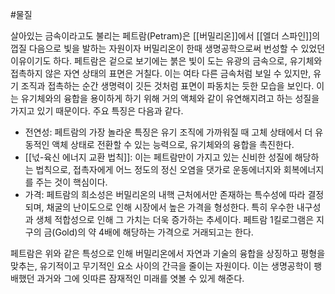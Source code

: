 #물질

살아있는 금속이라고도 불리는 페트람(Petram)은 [[버밀리온]]에서 [[엘더 스파인]]의 껍질 다음으로 빛을 발하는 자원이자 버밀리온이 한때 생명공학으로써 번성할 수 있었던 이유이기도 하다. 페트람은 겉으로 보기에는 붉은 빛이 도는 유광의 금속으로, 유기체와 접촉하지 않은 자연 상태의 표면은 거칠다. 이는 여타 다른 금속처럼 보일 수 있지만, 유기 조직과 접촉하는 순간 생명력이 깃든 것처럼 표면이 파동치는 듯한 모습을 보인다. 이는 유기체와의 융합을 용이하게 하기 위해 거의 액체와 같이 유연해지려고 하는 성질을 가지고 있기 때문이다. 주요 특징은 다음과 같다.

- 전연성: 페트람의 가장 놀라운 특징은 유기 조직에 가까워질 때 고체 상태에서 더 유동적인 액체 상태로 전환할 수 있는 능력으로, 유기체와의 융합을 촉진한다. 
- [[넋-육신 에너지 교환 법칙]]: 이는 페트람만이 가지고 있는 신비한 성질에 해당하는 법칙으로, 접촉자에게 어느 정도의 정신 오염을 댓가로 운동에너지와 회복에너지를 주는 것이 핵심이다. 
- 가격: 페트람의 희소성은 버밀리온의 내핵 근처에서만 존재하는 특수성에 따라 결정되며, 채굴의 난이도으로 인해 시장에서 높은 가격을 형성한다. 특히 우수한 내구성과 생체 적합성으로 인해 그 가치는 더욱 증가하는 추세이다. 페트람 1킬로그램은 지구의 금(Gold)의 약 4배에 해당하는 가격으로 거래되고는 한다.

페트람은 위와 같은 특성으로 인해 버밀리온에서 자연과 기술의 융합을 상징하고 평형을 맞추는, 유기적이고 무기적인 요소 사이의 간극을 줄이는 자원이다. 이는 생명공학이 팽배했던 과거와 그에 잇따른 잠재적인 미래를 엿볼 수 있게 해준다.